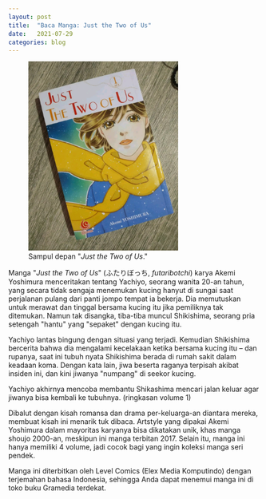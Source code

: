 ```yaml
---
layout: post
title:  "Baca Manga: Just the Two of Us"
date:   2021-07-29
categories: blog
---
```

<figure>
<img src="/media/FB_IMG_17381234027759172.jpg" width="300" alt="buku"/>
 <figcaption>Sampul depan "<i>Just the Two of Us</i>."</figcaption>
</figure>

Manga "<i>Just the Two of Us</i>" (ふたりぼっち, <i>futaribotchi</i>) karya Akemi Yoshimura menceritakan tentang Yachiyo, seorang wanita 20-an tahun, yang secara tidak sengaja menemukan kucing hanyut di sungai saat perjalanan pulang dari panti jompo tempat ia bekerja. Dia memutuskan untuk merawat dan tinggal bersama kucing itu jika pemiliknya tak ditemukan. Namun tak disangka, tiba-tiba muncul Shikishima, seorang pria setengah "hantu" yang "sepaket" dengan kucing itu.

Yachiyo lantas bingung dengan situasi yang terjadi. Kemudian Shikishima bercerita bahwa dia mengalami kecelakaan ketika bersama kucing itu – dan rupanya, saat ini tubuh nyata Shikishima berada di rumah sakit dalam keadaan koma. Dengan kata lain, jiwa beserta raganya terpisah akibat insiden ini, dan kini jiwanya "numpang" di seekor kucing.

Yachiyo akhirnya mencoba membantu Shikashima mencari jalan keluar agar jiwanya bisa kembali ke tubuhnya. (ringkasan volume 1)

Dibalut dengan kisah romansa dan drama per-keluarga-an diantara mereka, membuat kisah ini menarik tuk dibaca. Artstyle yang dipakai Akemi Yoshimura dalam mayoritas karyanya bisa dikatakan unik, khas manga shoujo 2000-an, meskipun ini manga terbitan 2017. Selain itu, manga ini hanya memiliki 4 volume, jadi cocok bagi yang ingin koleksi manga seri pendek.

Manga ini diterbitkan oleh Level Comics (Elex Media Komputindo) dengan terjemahan bahasa Indonesia, sehingga Anda dapat menemui manga ini di toko buku Gramedia terdekat.
